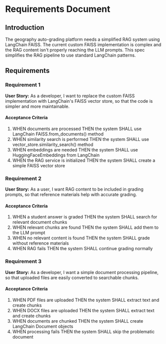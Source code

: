 # Requirements Document

## Introduction

The geography auto-grading platform needs a simplified RAG system using LangChain FAISS. The current custom FAISS implementation is complex and the RAG content isn't properly reaching the LLM prompts. This spec simplifies the RAG pipeline to use standard LangChain patterns.

## Requirements

### Requirement 1

**User Story:** As a developer, I want to replace the custom FAISS implementation with LangChain's FAISS vector store, so that the code is simpler and more maintainable.

#### Acceptance Criteria

1. WHEN documents are processed THEN the system SHALL use LangChain FAISS.from_documents() method
2. WHEN similarity search is performed THEN the system SHALL use vector_store.similarity_search() method
3. WHEN embeddings are needed THEN the system SHALL use HuggingFaceEmbeddings from LangChain
4. WHEN the RAG service is initialized THEN the system SHALL create a simple FAISS vector store

### Requirement 2

**User Story:** As a user, I want RAG content to be included in grading prompts, so that reference materials help with accurate grading.

#### Acceptance Criteria

1. WHEN a student answer is graded THEN the system SHALL search for relevant document chunks
2. WHEN relevant chunks are found THEN the system SHALL add them to the LLM prompt
3. WHEN no relevant content is found THEN the system SHALL grade without reference materials
4. WHEN RAG fails THEN the system SHALL continue grading normally

### Requirement 3

**User Story:** As a developer, I want a simple document processing pipeline, so that uploaded files are easily converted to searchable chunks.

#### Acceptance Criteria

1. WHEN PDF files are uploaded THEN the system SHALL extract text and create chunks
2. WHEN DOCX files are uploaded THEN the system SHALL extract text and create chunks  
3. WHEN documents are chunked THEN the system SHALL create LangChain Document objects
4. WHEN processing fails THEN the system SHALL skip the problematic document